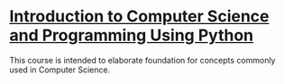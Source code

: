 # [Introduction to Computer Science and Programming Using Python](https://www.edx.org/course/6-00-1x-introduction-to-computer-science-and-programming-using-python-3)

This course is intended to elaborate foundation for concepts commonly used in Computer Science.
